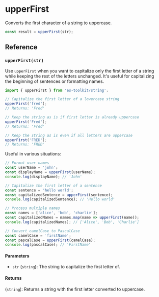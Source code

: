 # upperFirst

Converts the first character of a string to uppercase.

```typescript
const result = upperFirst(str);
```

## Reference

### `upperFirst(str)`

Use `upperFirst` when you want to capitalize only the first letter of a string while keeping the rest of the letters unchanged. It's useful for capitalizing the beginning of sentences or formatting names.

```typescript
import { upperFirst } from 'es-toolkit/string';

// Capitalize the first letter of a lowercase string
upperFirst('fred');
// Returns: 'Fred'

// Keep the string as is if first letter is already uppercase
upperFirst('Fred');
// Returns: 'Fred'

// Keep the string as is even if all letters are uppercase
upperFirst('FRED');
// Returns: 'FRED'
```

Useful in various situations:

```typescript
// Format user names
const userName = 'john';
const displayName = upperFirst(userName);
console.log(displayName); // 'John'

// Capitalize the first letter of a sentence
const sentence = 'hello world';
const capitalizedSentence = upperFirst(sentence);
console.log(capitalizedSentence); // 'Hello world'

// Process multiple names
const names = ['alice', 'bob', 'charlie'];
const capitalizedNames = names.map(name => upperFirst(name));
console.log(capitalizedNames); // ['Alice', 'Bob', 'Charlie']

// Convert camelCase to PascalCase
const camelCase = 'firstName';
const pascalCase = upperFirst(camelCase);
console.log(pascalCase); // 'FirstName'
```

#### Parameters

- `str` (`string`): The string to capitalize the first letter of.

#### Returns

(`string`): Returns a string with the first letter converted to uppercase.

